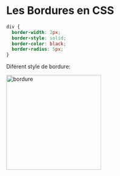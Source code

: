 <div w-full h-full>
    <div>
        <h1 w-70 pb-2 text-gradient-css font-mono text-2xl >Les Bordures en CSS</h1>
    </div>
    <div>
        <ListCustom
        listStyle="text-gradient-css"
        title="Définir les Bordures"
        :list="[
            `border-width: Epaisseur de la bordure;`,
            `border-style: style de la bordure;`,
            `border-color: couleur de la bordure;`,
            `border-radius: arrondir les angles;`,
        ]"
        />
    </div>

```css
div {
  border-width: 2px;
  border-style: solid;
  border-color: black;
  border-radius: 5px;
}
```

<p text-gradient-css pb-2>Diférent style de bordure:</p>
<img src="/bordure.png" alt="bordure" width="250">

</div>

<!-- 
Présentation :
Les bordures entourent nos éléments et les font ressortir. On peut définir leur épaisseur avec `border-width`, leur style avec `border-style` et leur couleur avec `border-color`. C'est comme encadrer une photo pour la rendre plus belle !
-->